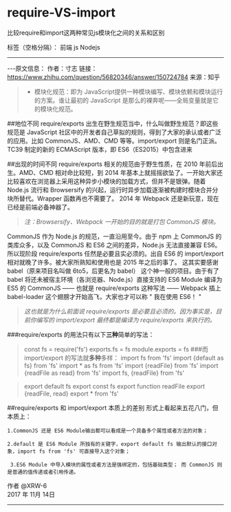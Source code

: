 # require-VS-import
比较require和import这两种常见js模块化之间的关系和区别

标签（空格分隔）： 前端 js Nodejs


----------


---原文信息：
作者：寸志 
链接：https://www.zhihu.com/question/56820346/answer/150724784 
来源：知乎 

> * 模块化规范：即为 JavaScript提供一种模块编写、模块依赖和模块运行的方案。谁让最初的 JavaScript 是那么的裸奔呢——全局变量就是它的模块化规范。

##地位不同
require/exports 出生在野生规范当中，什么叫做野生规范？即这些规范是 JavaScript 社区中的开发者自己草拟的规则，得到了大家的承认或者广泛的应用。比如 CommonJS、AMD、CMD 等等。import/export 则是名门正派。TC39 制定的新的 ECMAScript 版本，即 ES6（ES2015）中包含进来

##出现的时间不同
require/exports 相关的规范由于野生性质，在 2010 年前后出生。AMD、CMD 相对命比较短，到 2014 年基本上就摇摇欲坠了。一开始大家还比较喜欢在浏览器上采用这种异步小模块的加载方式，但并不是银弹。随着 Node.js 流行和 Browsersify 的兴起，运行时异步加载逐渐被构建时模块合并分块所替代。Wrapper 函数再也不需要了。 2014 年 Webpack 还是新玩意，现在已经是前端必备神器了。

>*注：Browsersify、Webpack 一开始的目的就是打包 CommonJS 模块。* 

CommonJS 作为 Node.js 的规范，一直沿用至今。由于 npm 上 CommonJS 的类库众多，以及 CommonJS 和 ES6 之间的差异，Node.js 无法直接兼容 ES6。所以现阶段 require/exports 任然是必要且实必须的。出自 ES6 的  import/export 相对就晚了许多。被大家所熟知和使用也是 2015 年之后的事了。 这其实要感谢 babel（原来项目名叫做 6to5，后更名为 babel） 这个神一般的项目。由于有了 babel 将还未被宿主环境（各浏览器、Node.js）直接支持的 ES6 Module 编译为 ES5 的 CommonJS —— 也就是 require/exports 这种写法 —— Webpack 插上 babel-loader 这个翅膀才开始高飞，大家也才可以称 " 我在使用 ES6！ "

>*这也就是为什么前面说 require/exports 是必要且必须的。因为事实是，目前你编写的 import/export 最终都是编译为 require/exports 来执行的。*

###require/exports 的用法只有以下**三种**简单的写法：
>const fs = require('fs')
exports.fs = fs
module.exports = fs
###而 import/export 的写法就**多种**多样：
>import fs from 'fs'
import {default as fs} from 'fs'
import * as fs from 'fs'
import {readFile} from 'fs'
import {readFile as read} from 'fs'
import fs, {readFile} from 'fs'

>export default fs
export const fs
export function readFile
export {readFile, read}
export * from 'fs'

##require/exports 和 import/export 本质上的差别
形式上看起来五花八门，但本质上：

    1.CommonJS 还是 ES6 Module输出都可以看成是一个具备多个属性或者方法的对象；

    2.default 是 ES6 Module 所独有的关键字，export default fs 输出默认的接口对象，import fs from 'fs' 可直接导入这个对象；

     3.ES6 Module 中导入模块的属性或者方法是强绑定的，包括基础类型； 而 CommonJS 则是普通的值传递或者引用传递。

作者 @XRW-6    
2017 年 11月 14日   


----------



